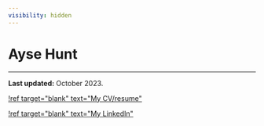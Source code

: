```yaml
---
visibility: hidden
---
```


# Ayse Hunt
---

**Last updated:** October 2023.

[!ref target="blank" text="My CV/resume"](/static/Hunt-CV-Oct-2023.pdf)

[!ref target="blank" text="My LinkedIn"](https://www.linkedin.com/in/ayse-hunt/)
